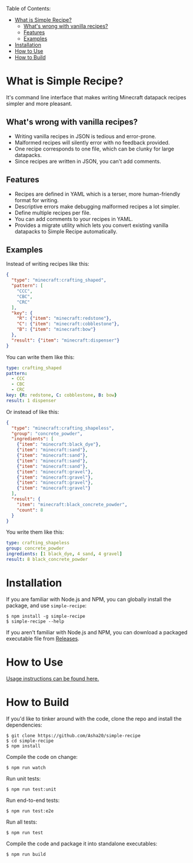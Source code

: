 Table of Contents:

- [What is Simple Recipe?](#what-is-simple-recipe)
  - [What's wrong with vanilla recipes?](#whats-wrong-with-vanilla-recipes)
  - [Features](#features)
  - [Examples](#examples)
- [Installation](#installation)
- [How to Use](#how-to-use)
- [How to Build](#how-to-build)

# What is Simple Recipe?

It's command line interface that makes writing Minecraft datapack recipes simpler and more pleasant.

## What's wrong with vanilla recipes?

- Writing vanilla recipes in JSON is tedious and error-prone.
- Malformed recipes will silently error with no feedback provided.
- One recipe corresponds to one file, which can be clunky for large datapacks.
- Since recipes are written in JSON, you can't add comments.

## Features

- Recipes are defined in YAML which is a terser, more human-friendly format for writing.
- Descriptive errors make debugging malformed recipes a lot simpler.
- Define multiple recipes per file.
- You can add comments to your recipes in YAML.
- Provides a migrate utility which lets you convert existing vanilla datapacks to Simple Recipe automatically.

## Examples

Instead of writing recipes like this:

```json
{
  "type": "minecraft:crafting_shaped",
  "pattern": [
    "CCC",
    "CBC",
    "CRC"
  ],
  "key": {
    "R": {"item": "minecraft:redstone"},
    "C": {"item": "minecraft:cobblestone"},
    "B": {"item": "minecraft:bow"}
  },
  "result": {"item": "minecraft:dispenser"}
}
```

You can write them like this:

```yaml
type: crafting_shaped
pattern:
  - CCC
  - CBC
  - CRC
key: {R: redstone, C: cobblestone, B: bow}
result: 1 dispenser
```

Or instead of like this:

```json
{
  "type": "minecraft:crafting_shapeless",
  "group": "concrete_powder",
  "ingredients": [
    {"item": "minecraft:black_dye"},
    {"item": "minecraft:sand"},
    {"item": "minecraft:sand"},
    {"item": "minecraft:sand"},
    {"item": "minecraft:sand"},
    {"item": "minecraft:gravel"},
    {"item": "minecraft:gravel"},
    {"item": "minecraft:gravel"},
    {"item": "minecraft:gravel"}
  ],
  "result": {
    "item": "minecraft:black_concrete_powder",
    "count": 8
  }
}
```

You write them like this:

```yaml
type: crafting_shapeless
group: concrete_powder
ingredients: [1 black_dye, 4 sand, 4 gravel]
result: 8 black_concrete_powder
```

# Installation

If you are familiar with Node.js and NPM, you can globally install the package, and use `simple-recipe`:

    $ npm install -g simple-recipe
    $ simple-recipe --help

If you aren't familiar with Node.js and NPM, you can download a packaged executable file from [Releases](TODO).

# How to Use

[Usage instructions can be found here.](docs/usage.md)

# How to Build

If you'd like to tinker around with the code, clone the repo and install the dependencies:

    $ git clone https://github.com/Asha20/simple-recipe
    $ cd simple-recipe
    $ npm install

Compile the code on change:

    $ npm run watch

Run unit tests:

    $ npm run test:unit

Run end-to-end tests:

    $ npm run test:e2e

Run all tests:

    $ npm run test

Compile the code and package it into standalone executables:

    $ npm run build